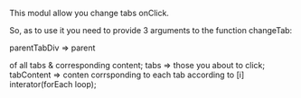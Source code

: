 This modul allow you change tabs onClick.

So,  as to use it you need to provide 3 arguments to the function changeTab:

parentTabDiv => parent <div> of all tabs & corresponding content;
tabs         => those you about to click;
tabContent   => conten corrsponding to each tab according to [i] interator(forEach loop);
